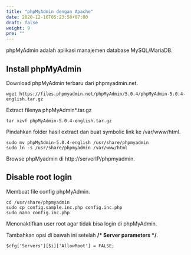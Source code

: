 ```yaml
---
title: "phpMyAdmin dengan Apache"
date: 2020-12-16T05:23:58+07:00
draft: false
weight: 9
pre: ""
---
```


phpMyAdmin adalah aplikasi manajemen database MySQL/MariaDB. 

## Install phpMyAdmin

Download phpMyAdmin terbaru dari phpmyadmin.net.

```
wget https://files.phpmyadmin.net/phpMyAdmin/5.0.4/phpMyAdmin-5.0.4-english.tar.gz
```

Extract filenya phpMyAdmin\*.tar.gz

```
tar xzvf phpMyAdmin-5.0.4-english.tar.gz
```

Pindahkan folder hasil extract dan buat symbolic link ke /var/www/html.

```
sudo mv phpMyAdmin-5.0.4-english /usr/share/phpmyadmin
sudo ln -s /usr/share/phpmyadmin /var/www/html
```

Browse phpMyadmin di http://serverIP/phpmyadmin.

## Disable root login

Membuat file config phpMyAdmin.

```
cd /usr/share/phpmyadmin
sudo cp config.sample.inc.php config.inc.php
sudo nano config.inc.php
```

Menonaktifkan user root agar tidak bisa login di phpMyAdmin. 

Tambahkan opsi di bawah ini setelah **/\* Server parameters \*/**.

```
$cfg['Servers'][$i]['AllowRoot'] = FALSE;
```